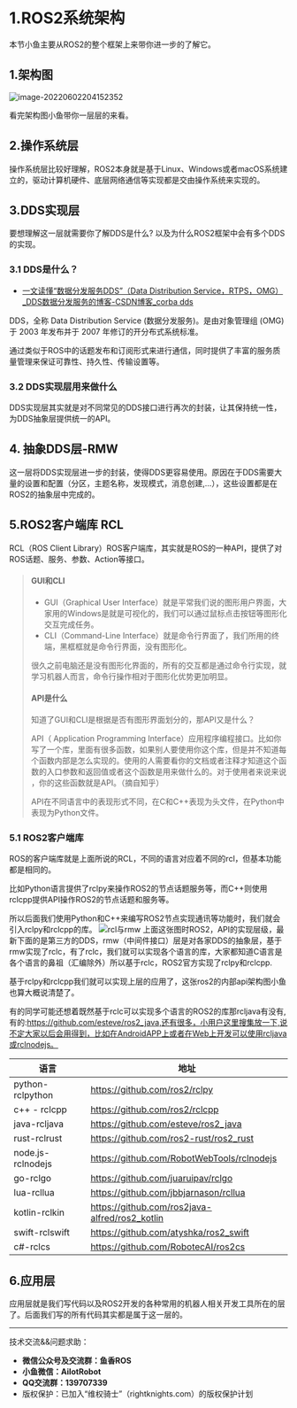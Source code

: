 # 1.ROS2系统架构

本节小鱼主要从ROS2的整个框架上来带你进一步的了解它。

## 1.架构图

![image-20220602204152352](1.ROS2系统架构/imgs/image-20220602204152352.png)

看完架构图小鱼带你一层层的来看。

## 2.操作系统层

操作系统层比较好理解，ROS2本身就是基于Linux、Windows或者macOS系统建立的，驱动计算机硬件、底层网络通信等实现都是交由操作系统来实现的。

## 3.DDS实现层

要想理解这一层就需要你了解DDS是什么? 以及为什么ROS2框架中会有多个DDS的实现。

### 3.1 DDS是什么？

- [一文读懂“数据分发服务DDS”（Data Distribution Service，RTPS，OMG）_DDS数据分发服务的博客-CSDN博客_corba dds](https://blog.csdn.net/DDS_CSIT/article/details/104607476)

DDS，全称 Data Distribution Service (数据分发服务)。是由对象管理组 (OMG) 于 2003 年发布并于 2007 年修订的开分布式系统标准。

通过类似于ROS中的话题发布和订阅形式来进行通信，同时提供了丰富的服务质量管理来保证可靠性、持久性、传输设置等。

### 3.2 DDS实现层用来做什么

DDS实现层其实就是对不同常见的DDS接口进行再次的封装，让其保持统一性，为DDS抽象层提供统一的API。

## 4. 抽象DDS层-RMW

这一层将DDS实现层进一步的封装，使得DDS更容易使用。原因在于DDS需要大量的设置和配置（分区，主题名称，发现模式，消息创建,...），这些设置都是在ROS2的抽象层中完成的。

## 5.ROS2客户端库 RCL

RCL（ROS Client Library）ROS客户端库，其实就是ROS的一种API，提供了对ROS话题、服务、参数、Action等接口。

> #### GUI和CLI
>
> - GUI（Graphical User Interface）就是平常我们说的图形用户界面，大家用的Windows是就是可视化的，我们可以通过鼠标点击按钮等图形化交互完成任务。
> - CLI（Command-Line Interface）就是命令行界面了，我们所用的终端，黑框框就是命令行界面，没有图形化。
>
> 很久之前电脑还是没有图形化界面的，所有的交互都是通过命令行实现，就学习机器人而言，命令行操作相对于图形化优势更加明显。
>
> #### API是什么
>
> 知道了GUI和CLI是根据是否有图形界面划分的，那API又是什么？
>
> API（ Application Programming Interface）应用程序编程接口。比如你写了一个库，里面有很多函数，如果别人要使用你这个库，但是并不知道每个函数内部是怎么实现的。使用的人需要看你的文档或者注释才知道这个函数的入口参数和返回值或者这个函数是用来做什么的。对于使用者来说来说 ，你的这些函数就是API。（摘自知乎）
>
> API在不同语言中的表现形式不同，在C和C++表现为头文件，在Python中表现为Python文件。




### 5.1 ROS2客户端库

ROS的客户端库就是上面所说的RCL，不同的语言对应着不同的rcl，但基本功能都是相同的。

比如Python语言提供了rclpy来操作ROS2的节点话题服务等，而C++则使用rclcpp提供API操作ROS2的节点话题和服务等。

所以后面我们使用Python和C++来编写ROS2节点实现通讯等功能时，我们就会引入rclpy和rclcpp的库。
![rcl与rmw](1.ROS2系统架构/imgs/watermark,type_ZHJvaWRzYW5zZmFsbGJhY2s,shadow_50,text_Q1NETiBA6bG86aaZUk9T,size_20,color_FFFFFF,t_70,g_se,x_16.png)
上面这张图时ROS2，API的实现层级，最新下面的是第三方的DDS，rmw（中间件接口）层是对各家DDS的抽象层，基于rmw实现了rclc，有了rclc，我们就可以实现各个语言的库，大家都知道C语言是各个语言的鼻祖（汇编除外）所以基于rclc，ROS2官方实现了rclpy和rclcpp.


基于rclpy和rclcpp我们就可以实现上层的应用了，这张ros2的内部api架构图小鱼也算大概说清楚了。

有的同学可能还想着既然基于rclc可以实现多个语言的ROS2的库那rcljava有没有,有的:https://github.com/esteve/ros2_java,还有很多，小用户这里搜集放一下,说不定大家以后会用得到，比如在AndroidAPP上或者在Web上开发可以使用rcljava或rclnodejs。

| 语言              | 地址                                           |
| ----------------- | ---------------------------------------------- |
| python-rclpython  | https://github.com/ros2/rclpy                  |
| c++ - rclcpp      | https://github.com/ros2/rclcpp                 |
| java-rcljava      | https://github.com/esteve/ros2_java            |
| rust-rclrust      | https://github.com/ros2-rust/ros2_rust         |
| node.js-rclnodejs | https://github.com/RobotWebTools/rclnodejs     |
| go-rclgo          | https://github.com/juaruipav/rclgo             |
| lua-rcllua        | https://github.com/jbbjarnason/rcllua          |
| kotlin-rclkin     | https://github.com/ros2java-alfred/ros2_kotlin |
| swift-rclswift    | https://github.com/atyshka/ros2_swift          |
| c#-rclcs          | https://github.com/RobotecAI/ros2cs            |

## 6.应用层

应用层就是我们写代码以及ROS2开发的各种常用的机器人相关开发工具所在的层了。后面我们写的所有代码其实都是属于这一层的。



--------------

技术交流&&问题求助：

- **微信公众号及交流群：鱼香ROS**
- **小鱼微信：AiIotRobot**
- **QQ交流群：139707339**
- 版权保护：已加入“维权骑士”（rightknights.com）的版权保护计划